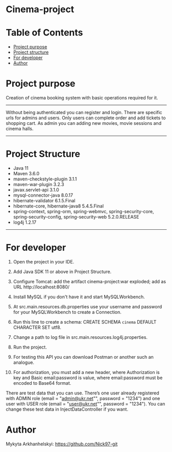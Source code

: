 # Cinema-project
# Table of Contents
* [Project purpose](#purpose)
* [Project structure](#structure)
* [For developer](#developer-start)
* [Author](#author)

# <a name="purpose"></a>Project purpose
Creation of cinema booking system with basic operations required for it.
<hr>
Without being authenticated you can register and login. There are specific urls for admins and users.
Only users can complete order and add tickets to shopping cart.
As admin you can adding new movies, movie sessions and cinema halls.
<hr>

# <a name="structure"></a>Project Structure
* Java 11
* Maven 3.6.0
* maven-checkstyle-plugin 3.1.1
* maven-war-plugin 3.2.3
* javax.servlet-api 3.1.0
* mysql-connector-java 8.0.17
* hibernate-validator 6.1.5.Final
* hibernate-core, hibernate-java8 5.4.5.Final
* spring-context, spring-orm, spring-webmvc, 
spring-security-core, spring-security-config, spring-security-web 5.2.0.RELEASE
* log4j 1.2.17
<hr>

# <a name="developer-start"></a>For developer

1. Open the project in your IDE.

2. Add Java SDK 11 or above in Project Structure.

3. Configure Tomcat:
add the artifact cinema-project:war exploded;
add as URL http://localhost:8080/

4. Install MySQL if you don't have it and start MySQLWorkbench.

5. At src.main.resources.db.properties use your username 
and password for your MySQLWorkbench to create a Connection.

6. Run this line to create a schema: CREATE SCHEMA `cinema` DEFAULT CHARACTER SET utf8.

7. Change a path to log file in src.main.resources.log4j.properties.

8. Run the project.

9. For testing this API you can download Postman or another such an analogue.

10. For authorization, you must add a new header, where Authorization is key and Basic email:password is value, where email:password must be encoded to Base64 format.

There are test data that you can use.
There’s one user already registered with ADMIN role (email = "admin@ukr.net"", password = "1234") and
one user with USER role (email = "user@ukr.net"", password = "1234"). You can change these test data in InjectDataController if you want.

# <a name="author"></a>Author

Mykyta Arkhanhelskyi: https://github.com/Nick97-git


